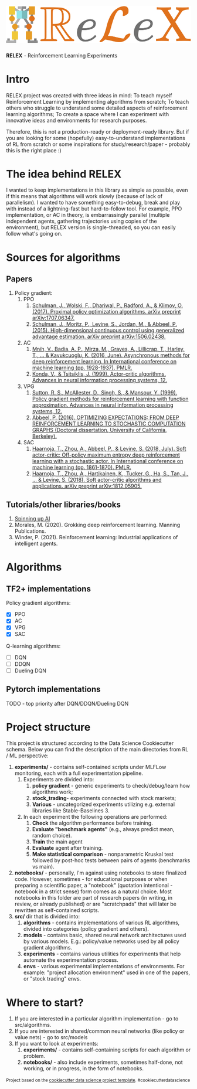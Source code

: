 ![relex logo](relex_logo.svg)
==============================
**RELEX** - Reinforcement Learning Experiments

# Intro

RELEX project was created with three ideas in mind:
To teach myself Reinforcement Learning by implementing algorithms from scratch;
To teach others who struggle to understand some detailed aspects of reinforcement learning algorithms;
To create a space where I can experiment with innovative ideas and environments for research purposes.

Therefore, this is not a production-ready or deployment-ready library. But if you are looking for some (hopefully) easy-to-understand implementations of RL from scratch or some inspirations for study/research/paper - probably this is the right place :)

# The idea behind RELEX

I wanted to keep implementations in this library as simple as possible, even if this means that algorithms will work slowly (because of lack of parallelism). I wanted to have something easy-to-debug, break and play with instead of a lightning-fast but hard-to-follow tool.
For example, PPO implementation, or AC in theory, is embarrassingly parallel (multiple independent agents, gathering trajectories using copies of the environment), but RELEX version is single-threaded, so you can easily follow what's going on.

# Sources for algorithms

## Papers

1. Policy gradient:
   1. PPO
      1. [Schulman, J., Wolski, F., Dhariwal, P., Radford, A., & Klimov, O. (2017). Proximal policy optimization algorithms. arXiv preprint arXiv:1707.06347.](https://arxiv.org/pdf/1707.06347.pdf)
      2. [Schulman, J., Moritz, P., Levine, S., Jordan, M., & Abbeel, P. (2015). High-dimensional continuous control using generalized advantage estimation. arXiv preprint arXiv:1506.02438.](https://arxiv.org/abs/1506.02438)
   2. AC
      1. [Mnih, V., Badia, A. P., Mirza, M., Graves, A., Lillicrap, T., Harley, T., ... & Kavukcuoglu, K. (2016, June). Asynchronous methods for deep reinforcement learning. In International conference on machine learning (pp. 1928-1937). PMLR.](https://arxiv.org/pdf/1602.01783.pdf)
      2. [Konda, V., & Tsitsiklis, J. (1999). Actor-critic algorithms. Advances in neural information processing systems, 12.](https://proceedings.neurips.cc/paper/1999/file/6449f44a102fde848669bdd9eb6b76fa-Paper.pdf)
   3. VPG
      1. [Sutton, R. S., McAllester, D., Singh, S., & Mansour, Y. (1999). Policy gradient methods for reinforcement learning with function approximation. Advances in neural information processing systems, 12.](https://proceedings.neurips.cc/paper/1999/file/464d828b85b0bed98e80ade0a5c43b0f-Paper.pdf)
      2. [Abbeel, P. (2016). OPTIMIZING EXPECTATIONS: FROM DEEP REINFORCEMENT LEARNING TO STOCHASTIC COMPUTATION GRAPHS (Doctoral dissertation, University of California, Berkeley).](http://joschu.net/docs/thesis.pdf)
   4. SAC
      1. [Haarnoja, T., Zhou, A., Abbeel, P., & Levine, S. (2018, July). Soft actor-critic: Off-policy maximum entropy deep reinforcement learning with a stochastic actor. In International conference on machine learning (pp. 1861-1870). PMLR.](https://arxiv.org/abs/1801.01290)
      2. [Haarnoja, T., Zhou, A., Hartikainen, K., Tucker, G., Ha, S., Tan, J., ... & Levine, S. (2018). Soft actor-critic algorithms and applications. arXiv preprint arXiv:1812.05905.](https://arxiv.org/abs/1812.05905)

## Tutorials/other libraries/books

1. [Spinning up AI](https://spinningup.openai.com/en/latest/index.html)
2. Morales, M. (2020). Grokking deep reinforcement learning. Manning Publications.
3. Winder, P. (2021). Reinforcement learning: Industrial applications of intelligent agents.

# Algorithms

## TF2+ implementations

Policy gradient algorithms:
- [x] PPO
- [x] AC
- [x] VPG
- [x] SAC

Q-learning algorithms:
- [ ] DQN
- [ ] DDQN
- [ ] Dueling DQN

## Pytorch implementations

TODO - top priority after DQN/DDQN/Dueling DQN

# Project structure

This project is structured according to the Data Science Cookiecutter schema. Below you can find the description of the main directories from RL / ML perspective:

1. **experiments/** - contains self-contained scripts under MLFLow monitoring, each with a full experimentation pipeline.
   1. Experiments are divided into:
      1. **policy gradient** - generic experiments to check/debug/learn how algorithms work; 
      2. **stock_trading**- experiments connected with stock markets; 
      3. **Various** - uncategorized experiments utilizing e.g. external libraries like Stable-Baselines 3.
   2. In each experiment the following operations are performed:
         1. **Check** the algorithm performance before training.
         2. **Evaluate "benchmark agents"** (e.g., always predict mean, random choice). 
         3. **Train** the main agent 
         4. **Evaluate** agent after training. 
         5. **Make statistical comparison** - nonparametric Kruskal test followed by post-hoc tests between pairs of agents (benchmarks vs main).
2. **notebooks/** - personally, I'm against using notebooks to store finalized code. However, sometimes - for educational purposes or when preparing a scientific paper, a "notebook" (quotation intentional - notebook in a strict sense) form comes as a natural choice. Most notebooks in this folder are part of research papers (in writing, in review, or already published) or are "scratchpads" that will later be rewritten as self-contained scripts.
3. **src/** dir that is divided into:
   1. **algorithms** - contains implementations of various RL algorithms, divided into categories (policy gradient and others).
   2. **models** - contains basic, shared neural network architectures used by various models. E.g.: policy/value networks used by all policy gradient algorithms.
   3. **experiments** - contains various utilities for experiments that help automate the experimentation process.
   4. **envs** - various experimental implementations of environments. For example: "project allocation environment" used in one of the papers, or "stock trading" envs.

# Where to start?

1. If you are interested in a particular algorithm implementation - go to src/algorithms.
2. If you are interested in shared/common neural networks (like policy or value nets) - go to src/models
3. If you want to look at experiments:
   1. **experiments/** - contains self-containing scripts for each algorithm or problem. 
   2. **notebooks/** - also include experiments, sometimes half-done, not working, or in progress, in the form of notebooks.

<p><small>Project based on the <a target="_blank" href="https://drivendata.github.io/cookiecutter-data-science/">cookiecutter data science project template</a>. #cookiecutterdatascience</small></p>
